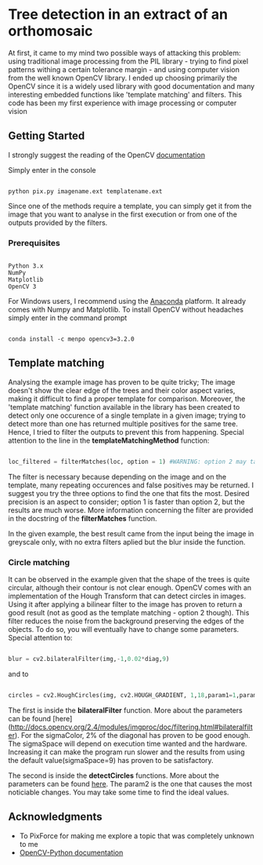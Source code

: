 
# Tree detection in an extract of an orthomosaic

At first, it came to my mind two possible ways of attacking this problem: using traditional image processing from the PIL
library - trying to find pixel patterns withing a certain tolerance margin -  and using computer vision from the
well known OpenCV library. I ended up choosing primarily the OpenCV since it is a widely used library with good documentation and  many
interesting embedded functions like 'template matching' and filters. This code has been my first experience with image processing or
computer vision

## Getting Started

I strongly suggest the reading of the OpenCV [documentation](http://docs.opencv.org/trunk/d6/d00/tutorial_py_root.html)

Simply enter in the console 

```

python pix.py imagename.ext templatename.ext

```
Since one of the methods require a template, you can simply get it from the image that you want to analyse in the first execution or 
from one of the outputs provided by the filters.

### Prerequisites

```

Python 3.x
NumPy
Matplotlib
OpenCV 3

```

For Windows users, I recommend using the [Anaconda](https://www.continuum.io/downloads) platform. It already comes with Numpy and
Matplotlib. To install OpenCV without headaches simply enter in the command prompt
```

conda install -c menpo opencv3=3.2.0

```

## Template matching

Analysing the example image has proven to be quite tricky; The image doesn't show the clear edge of the trees
and their color aspect varies, making it difficult to find a proper template for comparison. Moreover, the
'template matching' function available in the library has been created to detect only one occurence of
a single template in a given image; trying to detect more than one has returned multiple positives for the 
same tree. Hence, I tried to filter the outputs to prevent this from happening. Special attention to the line in
the **templateMatchingMethod** function:

```Python

loc_filtered = filterMatches(loc, option = 1) #WARNING: option 2 may take much longer to execute

```
The filter is necessary because depending on the image and on the template, many repeating occurences and false positives may be
returned. I suggest you try the three options to find the one that fits the most. Desired precision is an aspect to consider; option 1 is faster than option 2, but the results are much worse. 
More information concerning the filter are provided in the docstring of the **filterMatches** function. 

In the given example, the best result came from the input being the image in greyscale only, with no extra filters aplied but the blur
inside the function.


### Circle matching

It can be observed in the example given that the shape of the trees is quite circular, although their contour is not clear enough.
OpenCV comes with an implementation of the Hough Transform that can detect circles in images. Using it after applying a bilinear filter
to the image has proven to return a good result (not as good as the template matching - option 2 though). This filter reduces the noise
from the background preserving the edges of the objects. To do so, you will eventually have to change some parameters. 
Special attention to:

```python

blur = cv2.bilateralFilter(img,-1,0.02*diag,9)

```

and to

```python

circles = cv2.HoughCircles(img, cv2.HOUGH_GRADIENT, 1,18,param1=1,param2=18,minRadius=10,maxRadius=17)

```

The first is inside the **bilateralFilter** function. More about the parameters can be found [here] (http://docs.opencv.org/2.4/modules/imgproc/doc/filtering.html#bilateralfilter). For the sigmaColor, 2% of the diagonal has proven to
be good enough. The sigmaSpace will depend on execution time wanted and the hardware. Increasing it can make the program run slower and
the results from using the default value(sigmaSpace=9) has proven to be satisfactory.

The second is inside the **detectCircles** functions. More about the parameters can be found [here](http://docs.opencv.org/2.4/modules/imgproc/doc/feature_detection.html?highlight=houghcircles#houghcircles). The param2 is the one that
causes the most noticiable changes. You may take some time to find the ideal values.


## Acknowledgments

* To PixForce for making me explore a topic that was completely unknown to me
* [OpenCV-Python documentation](http://docs.opencv.org/trunk/d6/d00/tutorial_py_root.html)
